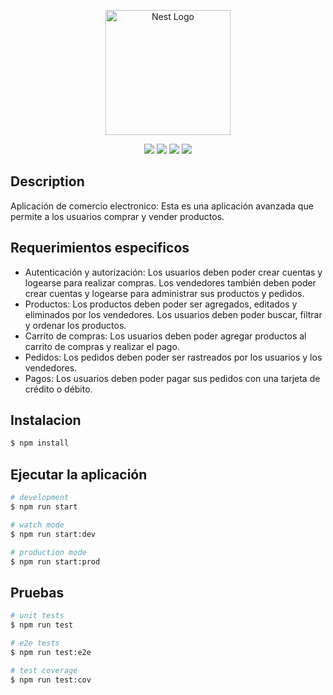 <p align="center">
  <a href="http://nestjs.com/" target="blank"><img src="https://nestjs.com/img/logo-small.svg" width="200" alt="Nest Logo" /></a>
</p>

[circleci-image]: https://img.shields.io/circleci/build/github/nestjs/nest/master?token=abc123def456
[circleci-url]: https://circleci.com/gh/nestjs/nest

  <div align="center">
    <img src="https://img.shields.io/badge/Prisma-3982CE?style=for-the-badge&logo=Prisma&logoColor=white">
    <img src="https://img.shields.io/badge/postgres-%23316192.svg?style=for-the-badge&logo=postgresql&logoColor=white">
    <img src="https://img.shields.io/badge/PayPal-00457C?style=for-the-badge&logo=paypal&logoColor=white">
    <img src="https://img.shields.io/badge/-Swagger-%23Clojure?style=for-the-badge&logo=swagger&logoColor=whit">
  </div>

## Description

Aplicación de comercio electronico: Esta es una aplicación avanzada que permite a los usuarios comprar y vender productos.

## Requerimientos especificos

- Autenticación y autorización: Los usuarios deben poder crear cuentas y logearse para realizar compras. Los vendedores también deben poder crear cuentas y logearse para administrar sus productos y pedidos.
- Productos: Los productos deben poder ser agregados, editados y eliminados por los vendedores. Los usuarios deben poder buscar, filtrar y ordenar los productos.
- Carrito de compras: Los usuarios deben poder agregar productos al carrito de compras y realizar el pago.
- Pedidos: Los pedidos deben poder ser rastreados por los usuarios y los vendedores.
- Pagos: Los usuarios deben poder pagar sus pedidos con una tarjeta de crédito o débito.

## Instalacion

```bash
$ npm install
```

## Ejecutar la aplicación

```bash
# development
$ npm run start

# watch mode
$ npm run start:dev

# production mode
$ npm run start:prod
```

## Pruebas

```bash
# unit tests
$ npm run test

# e2e tests
$ npm run test:e2e

# test coverage
$ npm run test:cov
```
